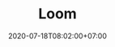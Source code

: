 ---
title     : "Loom"
thumbnail : "loom"
address   : "https://loom.com"
sitemap   : false
date      : 2020-07-18T08:02:00+07:00
---